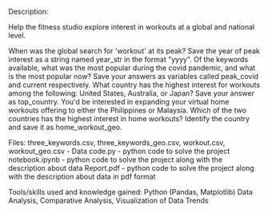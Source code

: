 Description:

Help the fitness studio explore interest in workouts at a global and national level.

When was the global search for 'workout' at its peak? Save the year of peak interest as a string named year_str in the format "yyyy".
Of the keywords available, what was the most popular during the covid pandemic, and what is the most popular now? Save your answers as variables called peak_covid and current respectively.
What country has the highest interest for workouts among the following: United States, Australia, or Japan? Save your answer as top_country.
You'd be interested in expanding your virtual home workouts offering to either the Philippines or Malaysia. Which of the two countries has the highest interest in home workouts? Identify the country and save it as home_workout_geo.


Files:
three_keywords.csv, three_keywords_geo.csv, workout.csv, workout_geo.csv - Data
code.py - python code to solve the project
notebook.ipynb - python code to solve the project along with the description about data
Report.pdf - python code to solve the project along with the description about data in pdf format

Tools/skills used and knowledge gained:
Python (Pandas, Matplotlib)
Data Analysis, Comparative Analysis, Visualization of Data Trends
